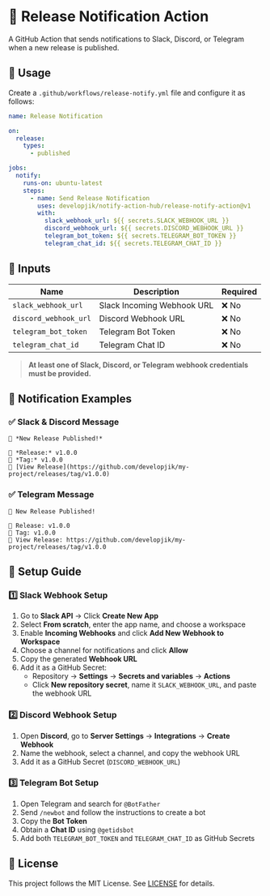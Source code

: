 # 🚀 Release Notification Action

A GitHub Action that sends notifications to Slack, Discord, or Telegram when a new release is published.

## 📌 Usage

Create a `.github/workflows/release-notify.yml` file and configure it as follows:

```yaml
name: Release Notification

on:
  release:
    types:
      - published

jobs:
  notify:
    runs-on: ubuntu-latest
    steps:
      - name: Send Release Notification
        uses: developjik/notify-action-hub/release-notify-action@v1
        with:
          slack_webhook_url: ${{ secrets.SLACK_WEBHOOK_URL }}
          discord_webhook_url: ${{ secrets.DISCORD_WEBHOOK_URL }}
          telegram_bot_token: ${{ secrets.TELEGRAM_BOT_TOKEN }}
          telegram_chat_id: ${{ secrets.TELEGRAM_CHAT_ID }}
```

## 🔧 Inputs

| Name                  | Description                | Required |
| --------------------- | -------------------------- | -------- |
| `slack_webhook_url`   | Slack Incoming Webhook URL | ❌ No    |
| `discord_webhook_url` | Discord Webhook URL        | ❌ No    |
| `telegram_bot_token`  | Telegram Bot Token         | ❌ No    |
| `telegram_chat_id`    | Telegram Chat ID           | ❌ No    |

> **At least one of Slack, Discord, or Telegram webhook credentials must be provided.**

## 📩 Notification Examples

### ✅ Slack & Discord Message

```
🚀 *New Release Published!*

🔹 *Release:* v1.0.0
🔹 *Tag:* v1.0.0
🔹 [View Release](https://github.com/developjik/my-project/releases/tag/v1.0.0)
```

### ✅ Telegram Message

```
🚀 New Release Published!

🔹 Release: v1.0.0
🔹 Tag: v1.0.0
🔹 View Release: https://github.com/developjik/my-project/releases/tag/v1.0.0
```

## 🔧 Setup Guide

### 1️⃣ Slack Webhook Setup

1. Go to **Slack API** → Click **Create New App**
2. Select **From scratch**, enter the app name, and choose a workspace
3. Enable **Incoming Webhooks** and click **Add New Webhook to Workspace**
4. Choose a channel for notifications and click **Allow**
5. Copy the generated **Webhook URL**
6. Add it as a GitHub Secret:
   - Repository → **Settings** → **Secrets and variables** → **Actions**
   - Click **New repository secret**, name it `SLACK_WEBHOOK_URL`, and paste the webhook URL

### 2️⃣ Discord Webhook Setup

1. Open **Discord**, go to **Server Settings** → **Integrations** → **Create Webhook**
2. Name the webhook, select a channel, and copy the webhook URL
3. Add it as a GitHub Secret (`DISCORD_WEBHOOK_URL`)

### 3️⃣ Telegram Bot Setup

1. Open Telegram and search for `@BotFather`
2. Send `/newbot` and follow the instructions to create a bot
3. Copy the **Bot Token**
4. Obtain a **Chat ID** using `@getidsbot`
5. Add both `TELEGRAM_BOT_TOKEN` and `TELEGRAM_CHAT_ID` as GitHub Secrets

## 📜 License

This project follows the MIT License. See [LICENSE](LICENSE) for details.
